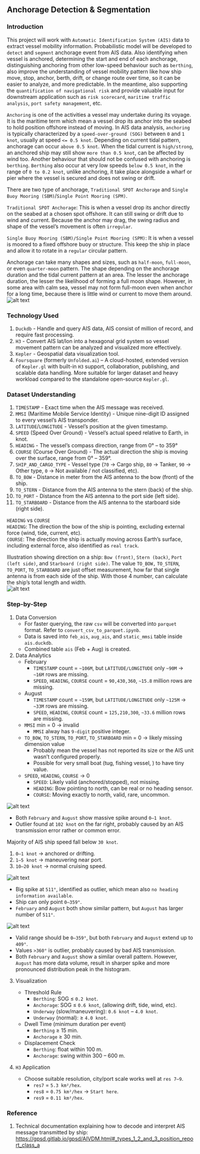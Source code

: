 ## Anchorage Detection & Segmentation
### Introduction
This project will work with `Automatic Identification System (AIS)` data to extract vessel mobility information. Probabilistic model will be developed to `detect` and `segment` anchorage event from AIS data. Also identifying when vessel is anchored, determining the start and end of each anchorage, distinguishing anchoring from other low-speed behaviour such as `berthing`, also improve the understanding of vessel mobility pattern like how ship move, stop, anchor, berth, drift, or change route over time, so it can be easier to analyze, and more predictable. In the meantime, also supporting the `quantification of navigational risk` and provide valuable input for downstream application such as `risk scorecard`, `maritime traffic analysis`, `port safety management`, etc.

`Anchoring` is one of the activities a vessel may undertake during its voyage. It is the maritime term which mean a vessel drop its anchor into the seabed to hold position offshore instead of moving. In AIS data analysis, `anchoring` is typically characterized by a `speed-over-ground (SOG)` between `0` and `1 knot`, usually at speed `<= 0.5 knot`. Depending on current tidal pattern, anchorage can occur `above 0.5 knot`. When the tidal current is `high/strong`, an anchored ship may still show `more than 0.5 knot`, can be affected by wind too. Another behaviour that should not be confused with anchoring is `berthing`. `Berthing` also occur at very low speeds `below 0.5 knot`, in the range of `0 to 0.2 knot`, unlike anchoring, it take place alongside a wharf or pier where the vessel is secured and does not swing or drift.

There are two type of anchorage, `Traditional SPOT Anchorage` and `Single Buoy Mooring (SBM)`/`Single Point Mooring (SPM)`.

`Traditional SPOT Anchorage`: This is when a vessel drop its anchor directly on the seabed at a chosen spot offshore. It can still swing or drift due to wind and current. Because the anchor may drag, the swing radius and shape of the vessel’s movement is often `irregular`.

`Single Buoy Mooring (SBM)/Single Point Mooring (SPM)`: It is when a vessel is moored to a fixed offshore buoy or structure. This keep the ship in place and allow it to rotate in a `regular` circular pattern.

Anchorage can take many shapes and sizes, such as `half-moon`, `full-moon`, or even `quarter-moon` pattern. The shape  depending on the anchorage duration and the tidal current pattern at an area. The lesser the anchorage duration, the lesser the likelihood of forming a full moon shape. However, in some area with calm sea, vessel may not form full-moon even when anchor for a long time, because there is little wind or current to move them around.
![alt text](image/image-1.png)

### Technology Used
1. `Duckdb` - Handle and query AIS data, AIS consist of million of record, and require fast processing.
2. `H3` - Convert AIS lat/lon into a hexagonal grid system so vessel movement pattern can be analyzed and visualized more effectively.
3. `Kepler` - Geospatial data visualization tool.
4. `Foursquare` (formerly `Unfolded.ai`) – A cloud-hosted, extended version of `Kepler.gl` with built-in `H3` support, collaboration, publishing, and scalable data handling. More suitable for larger dataset and heavy workload compared to the standalone open-source `Kepler.gl`.

### Dataset Understanding
1. `TIMESTAMP` - Exact time when the AIS message was received.
2. `MMSI` (Maritime Mobile Service Identity) - Unique nine-digit ID assigned to every vessel’s AIS transponder.
3. `LATITUDE`/`LONGITUDE` - Vessel’s position at the given timestamp.
4. `SPEED` (Speed Over Ground) - Vessel’s actual speed relative to Earth, in knot.
5. `HEADING` - The vessel’s compass direction, range from 0° – to 359°
6. `COURSE` (Course Over Ground) - The actual direction the ship is moving over the surface, range from 0° – 359°.
7. `SHIP_AND_CARGO_TYPE` - Vessel type (`70` → Cargo ship, `80` → Tanker, `90` → Other type, `0` → Not available / not classified, etc).
8. `TO_BOW` - Distance in meter from the AIS antenna to the bow (front) of the ship.
9. `TO_STERN` - Distance from the AIS antenna to the stern (back) of the ship.
10. `TO_PORT` - Distance from the AIS antenna to the port side (left side).
11. `TO_STARBOARD` - Distance from the AIS antenna to the starboard side (right side).

`HEADING` vs `COURSE`<br>
`HEADING`: The direction the bow of the ship is pointing, excluding external force (wind, tide, current, etc).<br>
`COURSE`: The direction the ship is actually moving across Earth’s surface, including external force, also identified as `real track`.

Illustration showing direction on a ship: `Bow (front)`, `Stern (back)`, `Port (left side)`, and `Starboard (right side)`. The value `TO_BOW,` `TO_STERN`, `TO_PORT`, `TO_STARBOARD` are just offset measurement, how far that single antenna is from each side of the ship. With those 4 number, can calculate the ship’s total length and width.<br>
![alt text](image/image-2.png)

### Step-by-Step
1. Data Conversion
    - For faster querying, the raw `csv` will be converted into `parquet` format. Refer to `convert_csv_to_parquet.ipynb`.
    - Data is saved into `feb_ais`, `aug_ais`, and `static_mmsi` table inside `ais.duckdb`.
    - Combined table `ais` (Feb + Aug) is created.
2. Data Analytics
    - February
        - `TIMESTAMP` count = `~106M`, but `LATITUDE/LONGITUDE` only `~90M` → `~16M` rows are missing. 
        - `SPEED`, `HEADING`, `COURSE` count = `90,430,360`, `~15.8` million rows are missing.
    - August
        - `TIMESTAMP` count = `~159M`, but `LATITUDE/LONGITUDE` only `~125M` → `~33M` rows are missing.
        - `SPEED`, `HEADING`, `COURSE` count = `125,210,300`, `~33.6` million rows are missing.
    - `MMSI` min = 0 → invalid
        - `MMSI` alway has `9-digit` positive integer.
    - `TO_BOW`, `TO_STERN`, `TO_PORT`, `TO_STARBOARD` min = 0 → likely missing dimension value
        - Probably mean the vessel has not reported its size or the AIS unit wasn’t configured properly.
        - Possible for very small boat (tug, fishing vessel, ) to have tiny value.
    - `SPEED`, `HEADING`, `COURSE` → 0
        - `SPEED`: Likely valid (anchored/stopped), not missing.
        - `HEADING`: Bow pointing to north, can be real or no heading sensor.
        - `COURSE`: Moving exactly to north, valid, rare, uncommon.

![alt text](image/image-3.png)

- Both `February` and `August` show massive spike around `0–1 knot`.
- Outlier found at `102 knot` on the far right, probably caused by an AIS transmission error rather or common error.

Majority of AIS ship speed fall below `30 knot`.
1. `0–1 knot` → anchored or drifting.
2. `1–5 knot` → maneuvering near port.
3. `10–20 knot` → normal cruising speed.

![alt text](image/image-4.png)

- Big spike at `511°`, identified as outlier, which mean also `no heading information available`.
- Ship can only point `0–359°`.
- `February` and `August` both show similar pattern, but `August` has larger number of `511°`.

![alt text](image/image-5.png)

- Valid range should be `0–359°`, but both `February` and `August` extend up to `409°`.
- Values `>360°` is outlier, probably caused by bad AIS transmission.
- Both `February` and `August` show a similar overall pattern. However, `August` has more data volume, result in sharper spike and more pronounced distribution peak in the histogram.

3. Visualization
    - Threshold Rule
        - `Berthing`: SOG ≤ `0.2 knot`.
        - `Anchorage`: SOG ≤ `0.6 knot`, (allowing drift, tide, wind, etc).
        - `Underway` (slow/maneuvering): `0.6 knot` – `4.0 knot`.
        - `Underway` (normal): ≥ `4.0 knot`. 
    - Dwell Time (minimum duration per event)
        - `Berthing` ≥ 15 min.
        - `Anchorage` ≥ 30 min.
    - Displacement Check
        - `Berthing`: float within 100 m.
        - `Anchorage`: swing within 300 – 600 m.

4. `H3` Application
    - Choose suitable resolution, city/port scale works well at `res 7–9`.
        - `res7` = `5.3 km²/hex`.
        - `res8` = `0.75 km²/hex` → `Start here`.
        - `res9` = `0.11 km²/hex`.

### Reference
1. Technical documentation explaining how to decode and interpret AIS message transmitted by ship: https://gpsd.gitlab.io/gpsd/AIVDM.html#_types_1_2_and_3_position_report_class_a